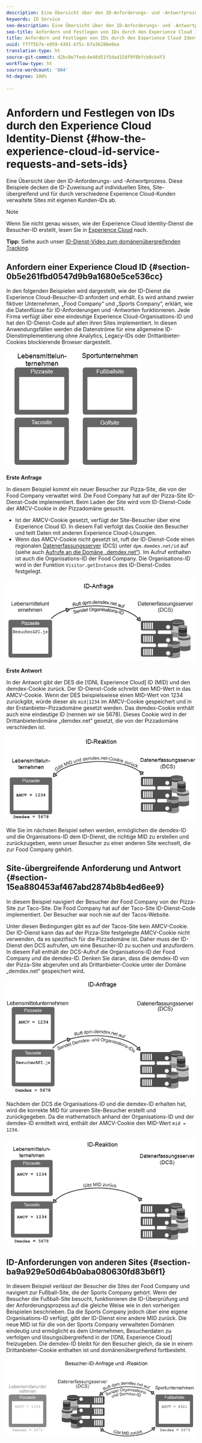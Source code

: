 ```yaml
---
description: Eine Übersicht über den ID-Anforderungs- und -Antwortprozess. Diese Beispiele decken die ID-Zuweisung auf individuellen Sites, Site-übergreifend und für durch verschiedene Experience Cloud-Kunden verwaltete Sites mit eigenen Kunden-IDs ab.
keywords: ID Service
seo-description: Eine Übersicht über den ID-Anforderungs- und -Antwortprozess. Diese Beispiele decken die ID-Zuweisung auf individuellen Sites, Site-übergreifend und für durch verschiedene Experience Cloud-Kunden verwaltete Sites mit eigenen Kunden-IDs ab.
seo-title: Anfordern und Festlegen von IDs durch den Experience Cloud Identity-Dienst
title: Anfordern und Festlegen von IDs durch den Experience Cloud Identity-Dienst
uuid: ff7f5b7e-e959-4391-b75c-b7a36286e0ea
translation-type: ht
source-git-commit: d2bc0e7fedc4e48d51f5dad158f9f8bfcb0cb4f3
workflow-type: ht
source-wordcount: '804'
ht-degree: 100%

---
```



# Anfordern und Festlegen von IDs durch den Experience Cloud Identity-Dienst {#how-the-experience-cloud-id-service-requests-and-sets-ids}

Eine Übersicht über den ID-Anforderungs- und -Antwortprozess. Diese Beispiele decken die ID-Zuweisung auf individuellen Sites, Site-übergreifend und für durch verschiedene Experience Cloud-Kunden verwaltete Sites mit eigenen Kunden-IDs ab.

>[!NOTE]
>
>Wenn Sie nicht genau wissen, wie der Experience Cloud Identity-Dienst die Besucher-ID erstellt, lesen Sie in [Experience Cloud](../introduction/cookies.md) nach.

**Tipp:** Siehe auch unser [ID-Dienst-Video zum domänenübergreifenden Tracking](https://helpx.adobe.com/de/marketing-cloud-core/kb/MCID/CrossDomain.html).

## Anfordern einer Experience Cloud ID {#section-0b5e261fbd0547d9b9a1680e5ce536cc}

In den folgenden Beispielen wird dargestellt, wie der ID-Dienst die Experience Cloud-Besucher-ID anfordert und erhält. Es wird anhand zweier fiktiver Unternehmen, „Food Company“ und „Sports Company“, erklärt, wie die Datenflüsse für ID-Anforderungen und -Antworten funktionieren. Jede Firma verfügt über eine eindeutige Experience Cloud-Organisations-ID und hat den ID-Dienst-Code auf allen ihren Sites implementiert. In diesen Anwendungsfällen werden die Datenströme für eine allgemeine ID-Dienstimplementierung ohne Analytics, Legacy-IDs oder Drittanbieter-Cookies blockierende Browser dargestellt.

![](assets/sample_sites.png)

**Erste Anfrage**

In diesem Beispiel kommt ein neuer Besucher zur Pizza-Site, die von der Food Company verwaltet wird. Die Food Company hat auf der Pizza-Site ID-Dienst-Code implementiert. Beim Laden der Site wird vom ID-Dienst-Code der AMCV-Cookie in der Pizzadomäne gesucht.

* Ist der AMCV-Cookie gesetzt, verfügt der Site-Besucher über eine Experience Cloud ID. In diesem Fall verfolgt das Cookie den Besucher und teilt Daten mit anderen Experience Cloud-Lösungen.
* Wenn das AMCV-Cookie nicht gesetzt ist, ruft der ID-Dienst-Code einen regionalen [Datenerfassungsserver](https://docs.adobe.com/content/help/de-DE/analytics/technotes/rdc/regional-data-collection.html) (DCS) unter `dpm.demdex.net/id` auf (siehe auch [Aufrufe an die Domäne „demdex.net“](https://docs.adobe.com/content/help/de-DE/audience-manager/user-guide/reference/demdex-calls.html)). Im Aufruf enthalten ist auch die Organisations-ID der Food Company. Die Organisations-ID wird in der Funktion `Visitor.getInstance` des ID-Dienst-Codes festgelegt.

![](assets/request1.png)

**Erste Antwort**

In der Antwort gibt der DES die [!DNL Experience Cloud] ID (MID) und den demdex-Cookie zurück. Der ID-Dienst-Code schreibt den MID-Wert in das AMCV-Cookie. Wenn der DES beispielswiese einen MID-Wert von 1234 zurückgibt, würde dieser als `mid|1234` im AMCV-Cookie gespeichert und in der Erstanbieter-Pizzadomäne gesetzt werden. Das demdex-Cookie enthält auch eine eindeutige ID (nennen wir sie 5678). Dieses Cookie wird in der Drittanbieterdomäne „demdex.net“ gesetzt, die von der Pizzadomäne verschieden ist.

![](assets/response1.png)

Wie Sie im nächsten Beispiel sehen werden, ermöglichen die demdex-ID und die Organisations-ID dem ID-Dienst, die richtige MID zu erstellen und zurückzugeben, wenn unser Besucher zu einer anderen Site wechselt, die zur Food Company gehört.

## Site-übergreifende Anforderung und Antwort {#section-15ea880453af467abd2874b8b4ed6ee9}

In diesem Beispiel navigiert der Besucher der Food Company von der Pizza-Site zur Taco-Site. Die Food Company hat auf der Taco-Site ID-Dienst-Code implementiert. Der Besucher war noch nie auf der Tacos-Website.

Unter diesen Bedingungen gibt es auf der Tacos-Site kein AMCV-Cookie. Der ID-Dienst kann das auf der Pizza-Site festgelegte AMCV-Cookie nicht verwenden, da es spezifisch für die Pizzadomäne ist. Daher muss der ID-Dienst den DCS aufrufen, um eine Besucher-ID zu suchen und anzufordern. In diesem Fall enthält der DCS-Aufruf die Organisations-ID der Food Company *und* die demdex-ID. Denken Sie daran, dass die demdex-ID von der Pizza-Site abgerufen und als Drittanbieter-Cookie unter der Domäne „demdex.net“ gespeichert wird.

![](assets/request2.png)

Nachdem der DCS die Organisations-ID und die demdex-ID erhalten hat, wird die korrekte MID für unseren Site-Besucher erstellt und zurückgegeben. Da die mathematisch anhand der Organisations-ID und der demdex-ID ermittelt wird, enthält der AMCV-Cookie den MID-Wert `mid = 1234`.

![](assets/response2.png)

## ID-Anforderungen von anderen Sites {#section-ba9a929e50d64b0aba080630fd83b6f1}

In diesem Beispiel verlässt der Besucher die Sites der Food Company und navigiert zur Fußball-Site, die der Sports Company gehört. Wenn der Besucher die Fußball-Site besucht, funktionieren die ID-Überprüfung und der Anforderungsprozess auf die gleiche Weise wie in den vorherigen Beispielen beschrieben. Da die Sports Company jedoch über eine eigene Organisations-ID verfügt, gibt der ID-Dienst eine andere MID zurück. Die neue MID ist für die von der Sports Company verwalteten Domänen eindeutig und ermöglicht es dem Unternehmen, Besucherdaten zu verfolgen und lösungsübergreifend in der [!DNL Experience Cloud] freizugeben. Die demdex-ID bleibt für den Besucher gleich, da sie in einem Drittanbieter-Cookie enthalten ist und domänenübergreifend fortbesteht.

![](assets/req_resp.png)

